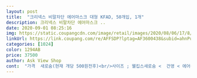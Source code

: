 ```yaml
---
layout: post 
title:  "크리넥스 비말차단 에어마스크 대형 KFAD, 50개입, 1개" 
description: 크리넥스 비말차단 에어마스크 ..
date: 2020-09-01 08:25:16 
img: https://static.coupangcdn.com/image/retail/images/2020/08/06/17/8/ed96e847-041e-43ed-8cd6-7eded1257104.jpg 
linkUrl: https://link.coupang.com/re/AFFSDP?lptag=AF3600438&subid=ahnPublicAsk&pageKey=1925957699&itemId=3269549464&vendorItemId=71256570515&traceid=V0-113-8553c729ae9864aa 
categories: [1024] 
color: 1294AB 
price: 37500 
author: Ask View Shop 
cont:  "가격  새로숨(현재 개당 500원전후)<br/>사이즈 ; 웰킵스새로숨 <  건영 < 에어퀸 크리넥스<br/>포장  새로숨, 크리넥스는 개별포장<br/>건영(5매씩 지퍼팩포장)<br/>건영(개당600원)<br/>건영건 개당 600원(50매 3만원)에 구매했는데,<br/>귀부분도 안아프네요 ㅎㅎ<br/>그 외 일반적으로 kf대형이 잘 맞으셨던 분들이 딱 적당한 사이즈입니다.<br/><br/>그동안  써본 비말차단 마스크는<br/>그래도 저는 편하고 좋네요.<br/> 얇고 튼튼한듯 해서요.<br/>.<br/><br/>남아 있는 건영비말과 크리넥스 비말마스크 사진이라도 찍어서 올려 봐요<br/>남편이 가장  편하다했어요<br/>다들 그렇듯이 여름에 더워서 가볍고 얇은 마스크를 찾고 있었어요.<br/><br/>더운 여름 가벼운 입체  구매할 수 있어 다행입니다   자주 풀어주세요<br/>두께도  KF80보다 얇고요, 가볍습니다.<br/><br/>비교 사진을 찍어보긴 했는데 웰킵스, 새로숨  등은 이미 다 써서 사진 찍는게 불가했고,<br/>사실 비말차단마스크는 다 얇고 가볍고 비슷 비슷한데 포장상태와 귀끈에서 약간씩 크기 차이가 있는 것 같더라고요.<br/><br/>사이즈는 조금 참고하세요.<br/>.<br/><br/>얇고 콧대심도 튼튼 귀걸이끈도 길고 굿입니다.<br/><br/>에어퀸(2매씩 포장)<br/>여성인 저는 얼굴이 작은 편이기도 해서 기존에 써 본 4가지 다 편했구요,  오히려 크리넥스건 커서 낙낙한 느낌이 있었구요.<br/><br/>온라인에선 가격이 조금씩 올려서 올라오더라고요 ㅠㅠ<br/>요즘 코로나 재유행으로 다시 마스크 사기가 쪼금 어려워진듯한데 개당 750원으로 구매했던게 너무 다행이었네요<br/>웰킵스 /  새로숨 /  에어퀸 / 건영 등 4가지 종류였는데 며칠씩 새로고침 클릭하다 8월12일 새벽에  겨우 구매했답니다.<br/><br/>유통기한은 최신으로 2023년 8월  3일입니다.<br/><br/>입부분도 입체형이라 입에 닿지 않아 숨쉬기 말하기 편합니다.<br/><br/>장시간 쓰는 날에는 3단입체형 중에서 얇고 가벼운 비말차단마스크 위주로 사용하는 중입니다.<br/><br/>저는 조금 남는듯 여유있게 맞아요.<br/> 볼떼기 턱밑까지 폭 덮네요 ㅋ안에 공간도 여유있고.<br/>.<br/>사이즈는 조금 애매해요.<br/><br/>지금까지는 구매한 모든 대형은 잘맞았는데요.<br/>.<br/>ㅜㅜ<br/>초등학생이나 얼작이신 중형 찾는 분들은 이 사이즈가 클 것 같고요<br/>코코도 트더도 없는 저희 지역에서 쿠팡덕분에 크넥입체비말을 구매하게 되었습니다 ㅠㅠ 엄마들의 정보덕분에 쿠팡에서 판매되는 것도 알았고 새고하여 장바담고 또 구매도 했습니다그동안 웰킵비말 쓰다가 거의 다 써서 kf80 쓰고 있었는데 수업을 하다보니 정말 힘이들어 비말이 필요했거든요 웰킵스보다는 재질이 부드러운듯 하고요, 웰킵스, 크리넥스비말 모두 성인여성이 쓰기에 괜찮은듯 해요 그런데 남성분들에게는 작지 않을까 생각하는데 50매라서 제가 사용할만큼 두고  친정어머니, 직장동료분 나눠드렸어요 한 번 구매하고서 보니 크넥입체비말은 하루에도 간간히 뜨는듯 하는데, 찜목록에 보다보면 장바구니가 활성화 될 때가 있더라고요 그 때 구매되지 않아도 장바구니에 담아두고서 간간히 새고해보시면 될 듯 해요 kf쓰기 힘들 때 또는 학생들 편안하고 가볍게 사용하기 좋은 제품인듯 합니다 코코나 트더에서 지인찬스도 쓰기 어려우시면 쿠팡에서 주문하고서 그리고 수량이 많다 생각되시면 가까운분들이랑 나눠도 좋을 듯 합니다 제가 사용하면서 가장 생각나는 사람은 개인적인 생각이나, 힘들게 공부하는 학생들에게 편할 것 같다 였어요^^;그리고 다행히도 크리넥스박스가 쿠팡박스에 담겨와서 좋았습니다 우리 모두 마스크 없는 시간을 기다리며♡<br/>크리넥스 마스크는 개별포장에 박스포장되어 있어 안전하게 배송받았어요<br/>크리넥스( 개당 750원)<br/>크리넥스는 개당 750원으로  비싼 대신 개별포장이긴합니다.<br/><br/>크리넥스라 품질은 두말할 것 없이 좋네요.<br/><br/>크리넥스랑 에어퀸 비말마스크가 가장 여유있어서 얼굴이  크신 분들은 건영이나 에어퀸,  크리넥스 추천해요<br/>턱쪽이 조금 모잘라서 완전히 안덮히고 조금떠요ㅋㅋ<br/>특대형이 따로 있는 상품인지.<br/>.<br/><br/>특히나 크리넥스 비말차단마스크는 제가 써본 건영 / 새로숨 / 웰킵스보다 여유가 있어 남성분들이 써도 귀가 안아플거예요.<br/><br/>평판형인 일회용 마스크는 아이리스  일회용마스크가 젤 귀도 안아프고 편해서 그것만 애용했었는데 한가지 아쉬운 점은 비염이 있는 저에게는  말을 많이 하다보면 입에 닿고 장시간 쓰다 보면 펄럭거리고 코가 간질간질해서... <br/><br/>허나... <br/>  얼굴이 옆으로가 아닌 아래위로 큰 ... <br/>약간의 말상의 신랑은 좀 작네요.<br/><br/>후기 쓰려고 검색해보니 요즘 잘 안 풀리나봐요.<br/><br/>" 
---
```

